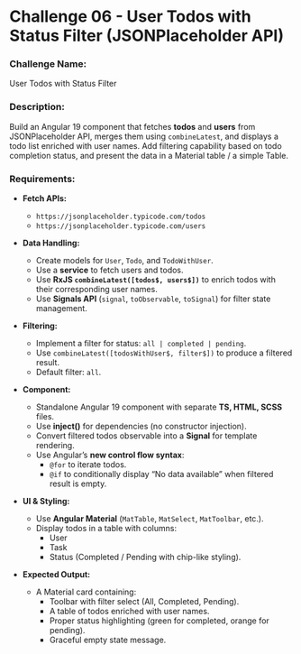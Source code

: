 # Challenge 06 - User Todos with Status Filter (JSONPlaceholder API)

### Challenge Name:
User Todos with Status Filter

### Description:
Build an Angular 19 component that fetches **todos** and **users** from JSONPlaceholder API, merges them using `combineLatest`, and displays a todo list enriched with user names. Add filtering capability based on todo completion status, and present the data in a Material table / a simple Table.

### Requirements:
- **Fetch APIs:**
  - `https://jsonplaceholder.typicode.com/todos`
  - `https://jsonplaceholder.typicode.com/users`

- **Data Handling:**
  - Create models for `User`, `Todo`, and `TodoWithUser`.
  - Use a **service** to fetch users and todos.
  - Use **RxJS `combineLatest([todos$, users$])`** to enrich todos with their corresponding user names.
  - Use **Signals API** (`signal`, `toObservable`, `toSignal`) for filter state management.

- **Filtering:**
  - Implement a filter for status: `all | completed | pending`.
  - Use `combineLatest([todosWithUser$, filter$])` to produce a filtered result.
  - Default filter: `all`.

- **Component:**
  - Standalone Angular 19 component with separate **TS, HTML, SCSS** files.
  - Use **inject()** for dependencies (no constructor injection).
  - Convert filtered todos observable into a **Signal** for template rendering.
  - Use Angular’s **new control flow syntax**:
    - `@for` to iterate todos.
    - `@if` to conditionally display “No data available” when filtered result is empty.

- **UI & Styling:**
  - Use **Angular Material** (`MatTable`, `MatSelect`, `MatToolbar`, etc.).
  - Display todos in a table with columns:
    - User
    - Task
    - Status (Completed / Pending with chip-like styling).
  

- **Expected Output:**
  - A Material card containing:
    - Toolbar with filter select (All, Completed, Pending).
    - A table of todos enriched with user names.
    - Proper status highlighting (green for completed, orange for pending).
    - Graceful empty state message.

